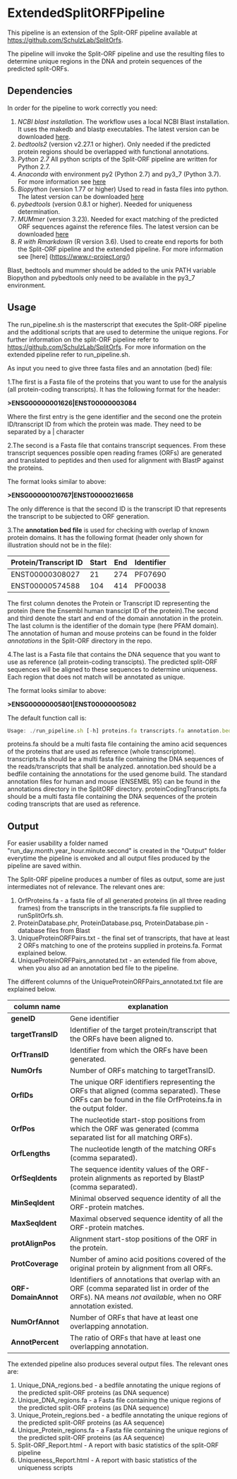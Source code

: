 # ExtendedSplitORFPipeline
This pipeline is an extension of the Split-ORF pipeline available at https://github.com/SchulzLab/SplitOrfs.

The pipeline will invoke the Split-ORF pipeline and use the resulting files to determine unique regions in the DNA and protein sequences of the predicted split-ORFs.

## Dependencies
In order for the pipeline to work correctly you need:


1) *NCBI blast installation*. The workflow uses a local NCBI Blast installation. It uses the makedb and blastp executables. The latest version can be downloaded [here](https://blast.ncbi.nlm.nih.gov/Blast.cgi).
2) *bedtools2* (version v2.27.1 or higher). Only needed if the predicted protein regions should be overlapped with functional annotations.
3) *Python 2.7* All python scripts of the Split-ORF pipeline are written for Python 2.7.
4) *Anaconda* with environment py2 (Python 2.7) and py3_7 (Python 3.7). For more information see [here](https://docs.anaconda.com/anaconda/install/)
5) *Biopython* (version 1.77 or higher) Used to read in fasta files into python. The latest version can be downloaded [here](https://biopython.org/wiki/Download.)
6) *pybedtools* (version 0.8.1 or higher). Needed for uniqueness determination.
7) *MUMmer* (version 3.23). Needed for exact matching of the predicted ORF sequences against the reference files. The latest version can be downloaded [here](http://mummer.sourceforge.net/)
8) *R with Rmarkdown* (R version 3.6). Used to create end reports for both the Split-ORF pipeline and the extended pipeline. For more information see [here] (https://www.r-project.org/)


Blast, bedtools and mummer should be added to the unix PATH variable
Biopython and pybedtools only need to be available in the py3_7 environment.

## Usage
The run_pipeline.sh is the masterscript that executes the Split-ORF pipeline and the additional scripts that are used to determine the unique regions.
For further information on the split-ORF pipeline refer to https://github.com/SchulzLab/SplitOrfs.
For more information on the extended pipeline refer to run_pipeline.sh.

As input you need to give three fasta files and an annotation (bed) file:

1.The first is a Fasta file of the proteins that you want to use for the analysis (all protein-coding transcripts). It has the following format for the header: 

**>ENSG00000001626|ENST00000003084**

Where the first entry is the gene identifier and the second one the protein ID/transcript ID from which the protein was made. They need to be separated by a | character

2.The second is a Fasta file that contains transcript sequences. From these transcript sequences possible open reading frames (ORFs) are generated and translated to peptides and then used for alignment with BlastP against the proteins.

The format looks similar to above:

**>ENSG00000100767|ENST00000216658**

The only difference is that the second ID is the transcript ID that represents the transcript to be subjected to ORF generation.

3.The **annotation bed file** is used for checking with overlap of known protein domains. It has the following format (header only shown for illustration should not be in the file):

|Protein/Transcript ID   | Start   | End   | Identifier  |
|---|---|---|---|
|ENST00000308027| 21  |    274  |   PF07690|
|ENST00000574588|104 |    414   |  PF00038|

The first column denotes the Protein or Transcript ID representing the protein (here the Ensembl human transcipt ID of the protein).The second and third denote the start and end of the domain annotation in the protein. The last column is the identifier of the domain type (here PFAM domain). The annotation of human and mouse proteins can be found in the folder *annotations* in the Split-ORF directory in the repo.

4.The last is a Fasta file that contains the DNA sequence that you want to use as reference (all protein-coding transcipts). The predicted split-ORF sequences will be aligned to these sequences to determine uniqueness. Each region that does not match will be annotated as unique.

The format looks similar to above:

**>ENSG00000005801|ENST00000005082**

The default function call is:

```javascript
Usage: ./run_pipeline.sh [-h] proteins.fa transcripts.fa annotation.bed proteincodingtranscripts.fa
```

proteins.fa 			should be a multi fasta file containing the amino acid sequences of the proteins that are used as reference (whole transcriptome).
transcripts.fa 			should be a multi fasta file containing the DNA sequences of the reads/transcripts that shall be analyzed.
annotation.bed 			should be a bedfile containing the annotations for the used genome build.
				The standard annotation files for human and mouse (ENSEMBL 95) can be found in the annotations directory in the SplitORF directory.
proteinCodingTranscripts.fa 	should be a multi fasta file containing the DNA sequences of the protein coding transcripts that are used as reference.

## Output
For easier usability a folder named "run_day.month.year_hour.minute.second" is created in the "Output" folder everytime the pipeline is envoked and all output files produced by the pipeline are saved within.

The Split-ORF pipeline produces a number of files as output, some are just intermediates not of relevance. The relevant ones are:

1. OrfProteins.fa -  a fasta file of all generated proteins (in all three reading frames) from the transcripts in the transcripts.fa file supplied to runSplitOrfs.sh.
2. ProteinDatabase.phr, ProteinDatabase.psq, ProteinDatabase.pin - database files from Blast
3. UniqueProteinORFPairs.txt - the final set of transcripts, that have at least 2 ORFs matching to one of the proteins supplied in proteins.fa. Format explained below.
4. UniqueProteinORFPairs_annotated.txt - an extended file from above, when you also ad an annotation bed file to the pipeline.

The different columns of the UniqueProteinORFPairs_annotated.txt file are explained below.

|column name|explanation|
|---|---|
|**geneID** | Gene identifier|
|**targetTransID** | Identifier of the target protein/transcript that the ORFs have been aligned to.|
|**OrfTransID** | Identifier from which the ORFs have been generated.|
|**NumOrfs** | Number of ORFs matching to targetTransID.|
|**OrfIDs** | The unique ORF identifiers representing the ORFs that aligned (comma separated). These ORFs can be found in the file OrfProteins.fa in the output folder.|
|**OrfPos**| The nucleotide start-stop positions from which the ORF was generated (comma separated list for all matching ORFs).|
|**OrfLengths** | The nucleotide length of the matching ORFs (comma separated).|
|**OrfSeqIdents** | The sequence identity values of the ORF-protein alignments as reported by BlastP (comma separated).|
|**MinSeqIdent** | Minimal observed sequence identity of all the ORF-protein matches.|
|**MaxSeqIdent** | Maximal observed sequence identity of all the ORF-protein matches.|
|**protAlignPos** | Alignment start-stop positions of the ORF in the protein.|
|**ProtCoverage** | Number of amino acid positions covered of the original protein by alignment from all ORFs.|
|**ORF-DomainAnnot** | Identifiers of annotations that overlap with an ORF (comma separated list in order of the ORFs). NA means *not available*, when no ORF annotation existed.|
|**NumOrfAnnot** | Number of ORFs that have at least one overlapping annotation.|
|**AnnotPercent** | The ratio of ORFs that have at least one overlapping annotation.|

The extended pipeline also produces several output files. The relevant ones are:
1. Unique_DNA_regions.bed	-	a bedfile annotating the unique regions of the predicted split-ORF proteins (as DNA sequence)
2. Unique_DNA_regions.fa	-	a Fasta file containing the unique regions of the predicted split-ORF proteins (as DNA sequence)
3. Unique_Protein_regions.bed	-	a bedfile annotating the unique regions of the predicted split-ORF proteins (as AA sequence)
4. Unique_Protein_regions.fa	-	a Fasta file containing the unique regions of the predicted split-ORF proteins (as AA sequence)
5. Split-ORF_Report.html	-	A report with basic statistics of the split-ORF pipeline
6. Uniqueness_Report.html	-	A report with basic statistics of the uniqueness scripts
